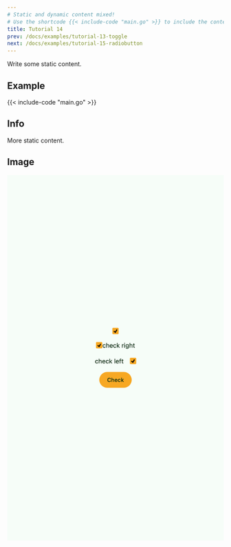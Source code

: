 ```yaml
---
# Static and dynamic content mixed!
# Use the shortcode {{< include-code "main.go" >}} to include the content of the file as a go-code block.
title: Tutorial 14
prev: /docs/examples/tutorial-13-toggle
next: /docs/examples/tutorial-15-radiobutton
---
```


Write some static content.

## Example
{{< include-code "main.go" >}}

## Info
More static content.

## Image
![](screenshot-01.png)
